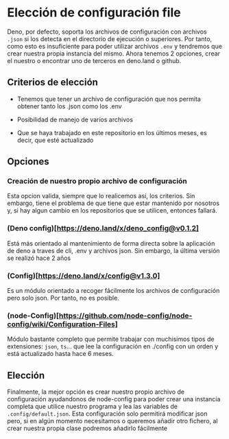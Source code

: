 # Elección de configuración file

Deno, por defecto, soporta los archivos de configuración con archivos `.json` si los detecta en el directorio de ejecución o superiores. Por tanto, como esto es insuficiente para poder utilizar archivos `.env` y tendremos que crear nuestra propia instancia del mismo. Ahora tenemos 2 opciones, crear el nuestro o encontrar uno de terceros en deno.land o github.

## Criterios de elección

- Tenemos que tener un archivo de configuración que nos permita obtener tanto los .json como los .env

- Posibilidad de manejo de varíos archivos

- Que se haya trabajado en este repositorio en los últimos meses, es decir, que esté actualizado

## Opciones

### Creación de nuestro propio archivo de configuración

Esta opcion valida, siempre que lo realicemos así, los criterios. Sin embargo, tiene el problema de que tiene que estar mantenido por nosotros y, si hay algun cambio en los repositorios que se utilicen, entonces fallará.

### (Deno config)[https://deno.land/x/deno_config@v0.1.2]

Está más orientado al mantenimiento de forma directa sobre la aplicación de deno a traves de cli, .env y archivos json. Sin embargo, la última versión se realizó hace 2 años

### (Config)[https://deno.land/x/config@v1.3.0]

Es un módulo orientado a recoger fácilmente los archivos de configuración pero solo json. Por tanto, no es posible.

### (node-Config)[https://github.com/node-config/node-config/wiki/Configuration-Files]

Módulo bastante completo que permite trabajar con muchisimos tipos de extensiones: `json`, `ts`... que lee la configuración en ./config con un orden y está actualizado hasta hace 6 meses. 

## Elección

Finalmente, la mejor opción es crear nuestro propio archivo de configuración ayudandonos de node-config para poder crear una instancia completa que utilice nuestro programa y lea las variables de `.config/default.json`. Esta configuración solo permitirá modificar json pero, si en algún momento necesitamos o queremos añadir otro fichero, al crear nuestra propia clase podremos añadirlo fácilmente

